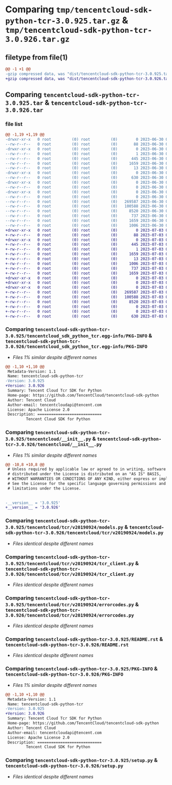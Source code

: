 # Comparing `tmp/tencentcloud-sdk-python-tcr-3.0.925.tar.gz` & `tmp/tencentcloud-sdk-python-tcr-3.0.926.tar.gz`

## filetype from file(1)

```diff
@@ -1 +1 @@
-gzip compressed data, was "dist/tencentcloud-sdk-python-tcr-3.0.925.tar", last modified: Fri Jun 30 02:22:55 2023, max compression
+gzip compressed data, was "dist/tencentcloud-sdk-python-tcr-3.0.926.tar", last modified: Mon Jul  3 00:35:20 2023, max compression
```

## Comparing `tencentcloud-sdk-python-tcr-3.0.925.tar` & `tencentcloud-sdk-python-tcr-3.0.926.tar`

### file list

```diff
@@ -1,19 +1,19 @@
-drwxr-xr-x   0 root         (0) root         (0)        0 2023-06-30 02:22:55.000000 tencentcloud-sdk-python-tcr-3.0.925/
--rw-r--r--   0 root         (0) root         (0)       88 2023-06-30 02:22:55.000000 tencentcloud-sdk-python-tcr-3.0.925/setup.cfg
-drwxr-xr-x   0 root         (0) root         (0)        0 2023-06-30 02:22:55.000000 tencentcloud-sdk-python-tcr-3.0.925/tencentcloud_sdk_python_tcr.egg-info/
--rw-r--r--   0 root         (0) root         (0)        1 2023-06-30 02:22:55.000000 tencentcloud-sdk-python-tcr-3.0.925/tencentcloud_sdk_python_tcr.egg-info/dependency_links.txt
--rw-r--r--   0 root         (0) root         (0)      445 2023-06-30 02:22:55.000000 tencentcloud-sdk-python-tcr-3.0.925/tencentcloud_sdk_python_tcr.egg-info/SOURCES.txt
--rw-r--r--   0 root         (0) root         (0)     1659 2023-06-30 02:22:55.000000 tencentcloud-sdk-python-tcr-3.0.925/tencentcloud_sdk_python_tcr.egg-info/PKG-INFO
--rw-r--r--   0 root         (0) root         (0)       13 2023-06-30 02:22:55.000000 tencentcloud-sdk-python-tcr-3.0.925/tencentcloud_sdk_python_tcr.egg-info/top_level.txt
-drwxr-xr-x   0 root         (0) root         (0)        0 2023-06-30 02:22:55.000000 tencentcloud-sdk-python-tcr-3.0.925/tencentcloud/
--rw-r--r--   0 root         (0) root         (0)      630 2023-06-30 02:22:55.000000 tencentcloud-sdk-python-tcr-3.0.925/tencentcloud/__init__.py
-drwxr-xr-x   0 root         (0) root         (0)        0 2023-06-30 02:22:55.000000 tencentcloud-sdk-python-tcr-3.0.925/tencentcloud/tcr/
--rw-r--r--   0 root         (0) root         (0)        0 2023-06-30 02:22:55.000000 tencentcloud-sdk-python-tcr-3.0.925/tencentcloud/tcr/__init__.py
-drwxr-xr-x   0 root         (0) root         (0)        0 2023-06-30 02:22:55.000000 tencentcloud-sdk-python-tcr-3.0.925/tencentcloud/tcr/v20190924/
--rw-r--r--   0 root         (0) root         (0)        0 2023-06-30 02:22:55.000000 tencentcloud-sdk-python-tcr-3.0.925/tencentcloud/tcr/v20190924/__init__.py
--rw-r--r--   0 root         (0) root         (0)   269587 2023-06-30 02:22:55.000000 tencentcloud-sdk-python-tcr-3.0.925/tencentcloud/tcr/v20190924/models.py
--rw-r--r--   0 root         (0) root         (0)   100588 2023-06-30 02:22:55.000000 tencentcloud-sdk-python-tcr-3.0.925/tencentcloud/tcr/v20190924/tcr_client.py
--rw-r--r--   0 root         (0) root         (0)     8520 2023-06-30 02:22:55.000000 tencentcloud-sdk-python-tcr-3.0.925/tencentcloud/tcr/v20190924/errorcodes.py
--rw-r--r--   0 root         (0) root         (0)      737 2023-06-30 02:22:55.000000 tencentcloud-sdk-python-tcr-3.0.925/README.rst
--rw-r--r--   0 root         (0) root         (0)     1659 2023-06-30 02:22:55.000000 tencentcloud-sdk-python-tcr-3.0.925/PKG-INFO
--rw-r--r--   0 root         (0) root         (0)     1006 2023-06-30 02:22:55.000000 tencentcloud-sdk-python-tcr-3.0.925/setup.py
+drwxr-xr-x   0 root         (0) root         (0)        0 2023-07-03 00:35:20.000000 tencentcloud-sdk-python-tcr-3.0.926/
+-rw-r--r--   0 root         (0) root         (0)       88 2023-07-03 00:35:20.000000 tencentcloud-sdk-python-tcr-3.0.926/setup.cfg
+drwxr-xr-x   0 root         (0) root         (0)        0 2023-07-03 00:35:20.000000 tencentcloud-sdk-python-tcr-3.0.926/tencentcloud_sdk_python_tcr.egg-info/
+-rw-r--r--   0 root         (0) root         (0)      445 2023-07-03 00:35:20.000000 tencentcloud-sdk-python-tcr-3.0.926/tencentcloud_sdk_python_tcr.egg-info/SOURCES.txt
+-rw-r--r--   0 root         (0) root         (0)        1 2023-07-03 00:35:20.000000 tencentcloud-sdk-python-tcr-3.0.926/tencentcloud_sdk_python_tcr.egg-info/dependency_links.txt
+-rw-r--r--   0 root         (0) root         (0)     1659 2023-07-03 00:35:20.000000 tencentcloud-sdk-python-tcr-3.0.926/tencentcloud_sdk_python_tcr.egg-info/PKG-INFO
+-rw-r--r--   0 root         (0) root         (0)       13 2023-07-03 00:35:20.000000 tencentcloud-sdk-python-tcr-3.0.926/tencentcloud_sdk_python_tcr.egg-info/top_level.txt
+-rw-r--r--   0 root         (0) root         (0)     1006 2023-07-03 00:35:19.000000 tencentcloud-sdk-python-tcr-3.0.926/setup.py
+-rw-r--r--   0 root         (0) root         (0)      737 2023-07-03 00:35:19.000000 tencentcloud-sdk-python-tcr-3.0.926/README.rst
+-rw-r--r--   0 root         (0) root         (0)     1659 2023-07-03 00:35:20.000000 tencentcloud-sdk-python-tcr-3.0.926/PKG-INFO
+drwxr-xr-x   0 root         (0) root         (0)        0 2023-07-03 00:35:20.000000 tencentcloud-sdk-python-tcr-3.0.926/tencentcloud/
+drwxr-xr-x   0 root         (0) root         (0)        0 2023-07-03 00:35:20.000000 tencentcloud-sdk-python-tcr-3.0.926/tencentcloud/tcr/
+drwxr-xr-x   0 root         (0) root         (0)        0 2023-07-03 00:35:20.000000 tencentcloud-sdk-python-tcr-3.0.926/tencentcloud/tcr/v20190924/
+-rw-r--r--   0 root         (0) root         (0)   269587 2023-07-03 00:35:19.000000 tencentcloud-sdk-python-tcr-3.0.926/tencentcloud/tcr/v20190924/models.py
+-rw-r--r--   0 root         (0) root         (0)   100588 2023-07-03 00:35:19.000000 tencentcloud-sdk-python-tcr-3.0.926/tencentcloud/tcr/v20190924/tcr_client.py
+-rw-r--r--   0 root         (0) root         (0)     8520 2023-07-03 00:35:19.000000 tencentcloud-sdk-python-tcr-3.0.926/tencentcloud/tcr/v20190924/errorcodes.py
+-rw-r--r--   0 root         (0) root         (0)        0 2023-07-03 00:35:19.000000 tencentcloud-sdk-python-tcr-3.0.926/tencentcloud/tcr/v20190924/__init__.py
+-rw-r--r--   0 root         (0) root         (0)        0 2023-07-03 00:35:19.000000 tencentcloud-sdk-python-tcr-3.0.926/tencentcloud/tcr/__init__.py
+-rw-r--r--   0 root         (0) root         (0)      630 2023-07-03 00:35:19.000000 tencentcloud-sdk-python-tcr-3.0.926/tencentcloud/__init__.py
```

### Comparing `tencentcloud-sdk-python-tcr-3.0.925/tencentcloud_sdk_python_tcr.egg-info/PKG-INFO` & `tencentcloud-sdk-python-tcr-3.0.926/tencentcloud_sdk_python_tcr.egg-info/PKG-INFO`

 * *Files 1% similar despite different names*

```diff
@@ -1,10 +1,10 @@
 Metadata-Version: 1.1
 Name: tencentcloud-sdk-python-tcr
-Version: 3.0.925
+Version: 3.0.926
 Summary: Tencent Cloud Tcr SDK for Python
 Home-page: https://github.com/TencentCloud/tencentcloud-sdk-python
 Author: Tencent Cloud
 Author-email: tencentcloudapi@tencent.com
 License: Apache License 2.0
 Description: ============================
         Tencent Cloud SDK for Python
```

### Comparing `tencentcloud-sdk-python-tcr-3.0.925/tencentcloud/__init__.py` & `tencentcloud-sdk-python-tcr-3.0.926/tencentcloud/__init__.py`

 * *Files 1% similar despite different names*

```diff
@@ -10,8 +10,8 @@
 # Unless required by applicable law or agreed to in writing, software
 # distributed under the License is distributed on an "AS IS" BASIS,
 # WITHOUT WARRANTIES OR CONDITIONS OF ANY KIND, either express or implied.
 # See the License for the specific language governing permissions and
 # limitations under the License.
 
 
-__version__ = '3.0.925'
+__version__ = '3.0.926'
```

### Comparing `tencentcloud-sdk-python-tcr-3.0.925/tencentcloud/tcr/v20190924/models.py` & `tencentcloud-sdk-python-tcr-3.0.926/tencentcloud/tcr/v20190924/models.py`

 * *Files identical despite different names*

### Comparing `tencentcloud-sdk-python-tcr-3.0.925/tencentcloud/tcr/v20190924/tcr_client.py` & `tencentcloud-sdk-python-tcr-3.0.926/tencentcloud/tcr/v20190924/tcr_client.py`

 * *Files identical despite different names*

### Comparing `tencentcloud-sdk-python-tcr-3.0.925/tencentcloud/tcr/v20190924/errorcodes.py` & `tencentcloud-sdk-python-tcr-3.0.926/tencentcloud/tcr/v20190924/errorcodes.py`

 * *Files identical despite different names*

### Comparing `tencentcloud-sdk-python-tcr-3.0.925/README.rst` & `tencentcloud-sdk-python-tcr-3.0.926/README.rst`

 * *Files identical despite different names*

### Comparing `tencentcloud-sdk-python-tcr-3.0.925/PKG-INFO` & `tencentcloud-sdk-python-tcr-3.0.926/PKG-INFO`

 * *Files 1% similar despite different names*

```diff
@@ -1,10 +1,10 @@
 Metadata-Version: 1.1
 Name: tencentcloud-sdk-python-tcr
-Version: 3.0.925
+Version: 3.0.926
 Summary: Tencent Cloud Tcr SDK for Python
 Home-page: https://github.com/TencentCloud/tencentcloud-sdk-python
 Author: Tencent Cloud
 Author-email: tencentcloudapi@tencent.com
 License: Apache License 2.0
 Description: ============================
         Tencent Cloud SDK for Python
```

### Comparing `tencentcloud-sdk-python-tcr-3.0.925/setup.py` & `tencentcloud-sdk-python-tcr-3.0.926/setup.py`

 * *Files identical despite different names*


